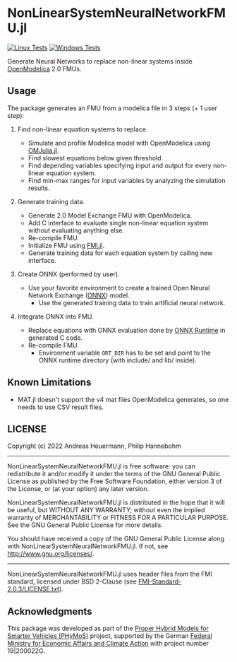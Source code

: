 # NonLinearSystemNeuralNetworkFMU.jl

[![Linux Tests](https://github.com/AnHeuermann/NonLinearSystemNeuralNetworkFMU.jl/actions/workflows/base-tests-linux.yml/badge.svg?branch=main)](https://github.com/AnHeuermann/NonLinearSystemNeuralNetworkFMU.jl/actions/workflows/base-tests-linux.yml)
[![Windows Tests](https://github.com/AnHeuermann/NonLinearSystemNeuralNetworkFMU.jl/actions/workflows/base-tests-windows.yml/badge.svg?branch=main)](https://github.com/AnHeuermann/NonLinearSystemNeuralNetworkFMU.jl/actions/workflows/base-tests-windows.yml)

Generate Neural Networks to replace non-linear systems inside [OpenModelica](https://openmodelica.org/) 2.0 FMUs.

## Usage

The package generates an FMU from a modelica file in 3 steps (+ 1 user step):

  1. Find non-linear equation systems to replace.

      * Simulate and profile Modelica model with OpenModelica using
        [OMJulia.jl](https://github.com/OpenModelica/OMJulia.jl).
      * Find slowest equations below given threshold.
      * Find depending variables specifying input and output for every
        non-linear equation system.
      * Find min-max ranges for input variables by analyzing the simulation results.

  2. Generate training data.

      * Generate 2.0 Model Exchange FMU with OpenModelica.
      * Add C interface to evaluate single non-linear equation system without evaluating anything else.
      * Re-compile FMU.
      * Initialize FMU using [FMI.jl](https://github.com/ThummeTo/FMI.jl).
      * Generate training data for each equation system by calling new interface.

  3. Create ONNX (performed by user).

      * Use your favorite environment to create a trained Open Neural Network Exchange ([ONNX](https://onnx.ai/)) model.
        * Use the generated training data to train artificial neural network.

  4. Integrate ONNX into FMU.

      * Replace equations with ONNX evaluation done by [ONNX Runtime](https://onnxruntime.ai/) in generated C code.
      * Re-compile FMU.
        * Environment variable `ORT_DIR` has to be set and point to the ONNX runtime directory (with include/ and lib/ inside).

## Known Limitations

  - MAT.jl doesn't support the v4 mat files OpenModelica generates, so one
    needs to use CSV result files.

## LICENSE

Copyright (c) 2022 Andreas Heuermann, Philip Hannebohm

-------------------------------------------------------------------------------

NonLinearSystemNeuralNetworkFMU.jl is free software: you can redistribute it and/or modify
it under the terms of the GNU General Public License as published by
the Free Software Foundation, either version 3 of the License, or
(at your option) any later version.

NonLinearSystemNeuralNetworkFMU.jl is distributed in the hope that it will be useful,
but WITHOUT ANY WARRANTY; without even the implied warranty of
MERCHANTABILITY or FITNESS FOR A PARTICULAR PURPOSE. See the
GNU General Public License for more details.

You should have received a copy of the GNU General Public License
along with NonLinearSystemNeuralNetworkFMU.jl. If not, see <http://www.gnu.org/licenses/>.

-------------------------------------------------------------------------------

NonLinearSystemNeuralNetworkFMU.jl uses header files from the FMI standard, licensed under BSD 2-Clause (see [FMI-Standard-2.0.3/LICENSE.txt](./FMI-Standard-2.0.3/LICENSE.txt)).

## Acknowledgments

This package was developed as part of the [Proper Hybrid Models for Smarter Vehicles (PHyMoS)](https://phymos.de/en/) project,
supported by the German [Federal Ministry for Economic Affairs and Climate Action](https://www.bmwk.de/Navigation/EN/Home/home.html)
with project number 19|200022G.

